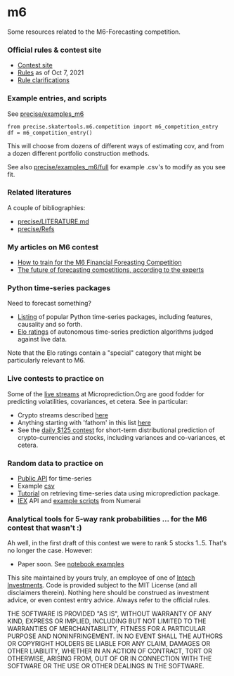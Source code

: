 # m6

Some resources related to the M6-Forecasting competition. 

### Official rules & contest site

- [Contest site](https://mofc.unic.ac.cy/the-m6-competition/)
- [Rules](https://github.com/microprediction/m6/blob/main/docs/M6-forecasting-competition-Guidelines-20210908.pdf) as of Oct 7, 2021
- [Rule clarifications](https://github.com/microprediction/m6/blob/main/docs/clarifications.md)


### Example entries, and scripts 
See [precise/examples_m6](https://github.com/microprediction/precise/blob/main/examples_m6)

    from precise.skatertools.m6.competition import m6_competition_entry
    df = m6_competition_entry()

This will choose from dozens of different ways of estimating cov, and from a dozen different portfolio construction methods.  

See also [precise/examples_m6/full](https://github.com/microprediction/precise/tree/main/examples_m6/full) for example .csv's to modify as you see fit. 


### Related literatures 
A couple of bibliographies:

 - [precise/LITERATURE.md](https://github.com/microprediction/precise/blob/main/LITERATURE.md) 
 - [precise/Refs](https://github.com/microprediction/precise/blob/main/Refs%20with%20abstracts_Covariances_Correlations_Vols-2022.pdf) 

### My articles on M6 contest 

- [How to train for the M6 Financial Foreasting Competition](https://microprediction.medium.com/six-ways-to-train-for-the-m6-financial-forecasting-competition-cacaf3af58b5)
- [The future of forecasting competitions, according to the experts](https://www.microprediction.com/blog/future)


### Python time-series packages 
Need to forecast something? 

- [Listing](https://www.microprediction.com/blog/popular-timeseries-packages) of popular Python time-series packages, including features, causality and so forth.
- [Elo ratings](https://microprediction.github.io/timeseries-elo-ratings/html_leaderboards/overall.html) of autonomous time-series prediction algorithms judged against live data. 

Note that the Elo ratings contain a "special" category that might be particularly relevant to M6. 

### Live contests to practice on 

Some of the [live streams](https://www.microprediction.org/browse_streams.html) at Microprediction.Org are good fodder for predicting volatilities, covariances, et cetera. See in particular: 

- Crypto streams described [here](https://github.com/microprediction/microprediction/blob/master/stream_examples_crypto/README.md)
- Anything starting with 'fathom' in this list [here](https://www.microprediction.org/browse_streams.html)
- See the [daily $125 contest](https://www.microprediction.com/competitions/daily) for short-term distributional prediction of crypto-currencies and stocks, including variances and co-variances, et cetera. 


### Random data to practice on 

- [Public API](https://www.microprediction.com/public-api) for time-series
- Example [csv](https://csv.microprediction.org/lagged?name=electricity-fueltype-nyiso-hydro.json)
- [Tutorial](https://www.microprediction.com/python-3) on retrieving time-series data using microprediction package. 
- [IEX](https://iexcloud.io/docs/api/) API and [example scripts](https://github.com/numerai/signals-example-scripts/blob/master/iexcloud/dividends.py) from Numerai

### Analytical tools for 5-way rank probabilities ... for the M6 contest that wasn't :)
Ah well, in the first draft of this contest we were to rank 5 stocks 1..5. That's no longer the case. However:

- Paper soon. See [notebook examples](https://github.com/microprediction/m6/tree/main/notebook_examples) 







This site maintained by yours truly, an employee of one of [Intech Investments](https://www.intechinvestments.com/). Code is provided subject to the MIT License (and all disclaimers therein). Nothing here should be construed as investment advice, or even contest entry advice. Always refer to the official rules. 

THE SOFTWARE IS PROVIDED "AS IS", WITHOUT WARRANTY OF ANY KIND, EXPRESS OR
IMPLIED, INCLUDING BUT NOT LIMITED TO THE WARRANTIES OF MERCHANTABILITY,
FITNESS FOR A PARTICULAR PURPOSE AND NONINFRINGEMENT. IN NO EVENT SHALL THE
AUTHORS OR COPYRIGHT HOLDERS BE LIABLE FOR ANY CLAIM, DAMAGES OR OTHER
LIABILITY, WHETHER IN AN ACTION OF CONTRACT, TORT OR OTHERWISE, ARISING FROM,
OUT OF OR IN CONNECTION WITH THE SOFTWARE OR THE USE OR OTHER DEALINGS IN THE
SOFTWARE.

